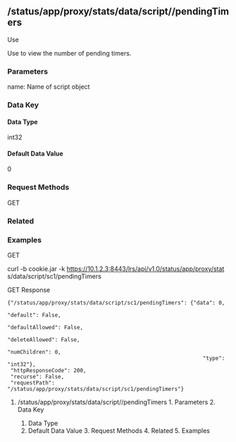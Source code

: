 ## /status/app/proxy/stats/data/script/<name>/pendingTimers

Use

Use to view the number of pending timers.

### Parameters

name: Name of script object

### Data Key

#### Data Type

int32

#### Default Data Value

0

### Request Methods

GET

### Related

### Examples

GET

curl -b cookie.jar -k https://10.1.2.3:8443/lrs/api/v1.0/status/app/proxy/stat
s/data/script/sc1/pendingTimers

GET Response

    
    {"/status/app/proxy/stats/data/script/sc1/pendingTimers": {"data": 0,
                                                                  "default": False,
                                                                  "defaultAllowed": False,
                                                                  "deleteAllowed": False,
                                                                  "numChildren": 0,
                                                                  "type": "int32"},
     "httpResponseCode": 200,
     "recurse": False,
     "requestPath": "/status/app/proxy/stats/data/script/sc1/pendingTimers"}
    

  1. /status/app/proxy/stats/data/script/<name>/pendingTimers
    1. Parameters
    2. Data Key
      1. Data Type
      2. Default Data Value
    3. Request Methods
    4. Related
    5. Examples

